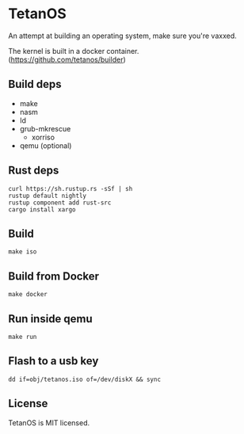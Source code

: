 # TetanOS
An attempt at building an operating system, make sure you're vaxxed.

The kernel is built in a docker container. (https://github.com/tetanos/builder)

## Build deps

- make
- nasm
- ld
- grub-mkrescue
  - xorriso
- qemu (optional)

## Rust deps

	curl https://sh.rustup.rs -sSf | sh
	rustup default nightly
	rustup component add rust-src
	cargo install xargo

## Build

	make iso
	
## Build from Docker

	make docker

## Run inside qemu

	make run

## Flash to a usb key

	dd if=obj/tetanos.iso of=/dev/diskX && sync

## License

TetanOS is MIT licensed.

